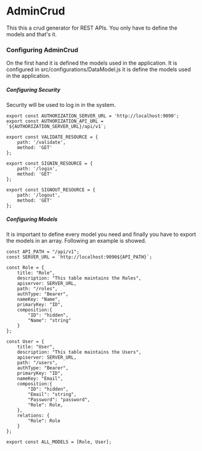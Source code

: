 # AdminCrud

This this a crud generator for REST APIs. You only have to define the models and that's it. 

### Configuring AdminCrud

On the first hand it is defined the models used in the application. It is configured in src/configurations/DataModel.js it is define the models used in the application.

##### Configuring Security

Security will be used to log in in the system.

```
export const AUTHORIZATION_SERVER_URL = 'http://localhost:9090';
export const AUTHORIZATION_API_URL = `${AUTHORIZATION_SERVER_URL}/api/v1`;

export const VALIDATE_RESOURCE = {
    path: '/validate',
    method: 'GET'
};

export const SIGNIN_RESOURCE = {
    path: '/login',
    method: 'GET'
};

export const SIGNOUT_RESOURCE = {
    path: '/logout',
    method: 'GET'
};
```

##### Configuring Models

It is important to define every model you need and finally you have to export the models in an array. Following an example is showed.

```
const API_PATH = "/api/v1";
const SERVER_URL = `http://localhost:9090${API_PATH}`;

const Role = {
    title: "Role",
    description: "This table maintains the Roles",
    apiserver: SERVER_URL,
    path: "/roles",
    authType: "Bearer",
    nameKey: "Name",
    primaryKey: "ID",
    composition:{
        "ID": "hidden",
        "Name": "string"
    }
};

const User = {
    title: "User",
    description: "This table maintains the Users",
    apiserver: SERVER_URL,
    path: "/users",
    authType: "Bearer",
    primaryKey: "ID",
    nameKey: "Email",
    composition:{
        "ID": "hidden",
        "Email": "string",
        "Password": "password",
        "Role": Role,
    },
    relations: {
        "Role": Role
    }
};

export const ALL_MODELS = [Role, User];
```

